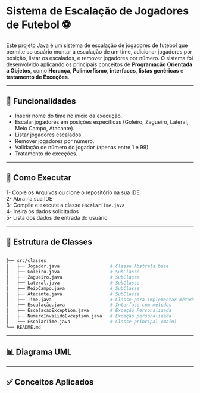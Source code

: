 # Sistema de Escalação de Jogadores de Futebol ⚽

Este projeto Java é um sistema de escalação de jogadores de futebol que permite ao usuário montar a escalação de um time, adicionar jogadores por posição, listar os escalados, e remover jogadores por número. O sistema foi desenvolvido aplicando os principais conceitos de **Programação Orientada a Objetos**, como **Herança**, **Polimorfismo**, **interfaces**, **listas genéricas** e **tratamento de Exceções**.

---

## 📌 Funcionalidades

- Inserir nome do time no início da execução.
- Escalar jogadores em posições específicas (Goleiro, Zagueiro, Lateral, Meio Campo, Atacante).
- Listar jogadores escalados.
- Remover jogadores por número.
- Validação de número do jogador (apenas entre 1 e 99).
- Tratamento de exceções.

---

## 🚀 Como Executar
1- Copie os Arquivos ou clone o repositório na sua IDE\
2- Abra na sua IDE\
3- Compile e execute a classe `EscalarTime.java`  
4- Insira os dados solicitados  
5- Lista dos dados de entrada do usuário

---

## 🧱 Estrutura de Classes

```bash

├── src/classes
│   ├── Jogador.java                   # Classe Abstrata base
│   ├── Goleiro.java                   # SubClasse
│   ├── Zagueiro.java                  # SubClasse 
│   ├── Lateral.java                   # SubClasse
│   ├── MeioCampo.java                 # SubClasse
│   ├── Atacante.java                  # SubClasse
│   ├── Time.java                      # Classe para implementar métodos da interface Escalação
│   ├── Escalação.java                 # Interface com métodos
│   ├── EscalacaoException.java        # Exceção Personalizada
│   ├── NumeroInvalidoException.java   # Exceção personalizada
│   └── EscalarTime.java               # Classe principal (main)
└── README.md
```

---

## 📊 Diagrama UML


---

## ✅ Conceitos Aplicados




